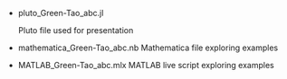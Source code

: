 - pluto_Green-Tao_abc.jl

  Pluto file used for presentation

- mathematica_Green-Tao_abc.nb
  Mathematica file exploring examples

- MATLAB_Green-Tao_abc.mlx
  MATLAB live script exploring examples
